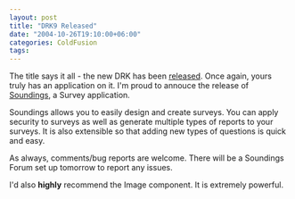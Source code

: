 ```yaml
---
layout: post
title: "DRK9 Released"
date: "2004-10-26T19:10:00+06:00"
categories: ColdFusion 
tags: 
---
```


The title says it all - the new DRK has been <a href="http://www.macromedia.com/software/drk/productinfo/product_overview/volume9/">released</a>. Once again, yours truly has an application on it. I'm proud to annouce the release of <a href="http://www.macromedia.com/software/drk/productinfo/product_overview/volume9/coldfusion/#pf2">Soundings</a>, a Survey application.

Soundings allows you to easily design and create surveys. You can apply security to surveys as well as generate multiple types of reports to your surveys. It is also extensible so that adding new types of questions is quick and easy.

As always, comments/bug reports are welcome. There will be a Soundings Forum set up tomorrow to report any issues.

I'd also <b>highly</b> recommend the Image component. It is extremely powerful.